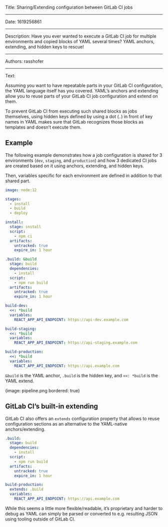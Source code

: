 Title: Sharing/Extending configuration between GitLab CI jobs

-----

Date: 1619256861

-----

Description: Have you ever wanted to execute a GitLab CI job for multiple environments and copied blocks of YAML several times?
YAML anchors, extending, and hidden keys to rescue!

-----

Authors: rasshofer

-----

Text:

Assuming you want to have repeatable parts in your GitLab CI configuration, the YAML language itself has you covered. YAML’s anchors and extending allow you to reuse parts of your GitLab CI job configuration and extend on them.

To prevent GitLab CI from executing such shared blocks as jobs themselves, using hidden keys defined by using a dot (`.`) in front of key names in YAML makes sure that GitLab recognizes those blocks as templates and doesn’t execute them.

## Example

The following example demonstrates how a job configuration is shared for 3 environments (`dev`, `staging`, and `production`) and how 3 dedicated CI jobs are created based on it using anchors, extending, and hidden keys.

Then, variables specific for each environment are defined in addition to that shared part.

```yaml
image: node:12

stages:
  - install
  - build
  - deploy

install:
  stage: install
  script:
    - npm ci
  artifacts:
    untracked: true
    expire_in: 1 hour

.build: &build
  stage: build
  dependencies:
    - install
  script:
    - npm run build
  artifacts:
    untracked: true
    expire_in: 1 hour

build-dev:
  <<: *build
  variables:
    REACT_APP_API_ENDPOINT: https://api-dev.example.com

build-staging:
  <<: *build
  variables:
    REACT_APP_API_ENDPOINT: https://api-staging.example.com

build-production:
  <<: *build
  variables:
    REACT_APP_API_ENDPOINT: https://api.example.com
```

`&build` is the YAML anchor, `.build` is the hidden key, and `<<: *build` is the YAML extend.

(image: pipeline.png bordered: true)

## GitLab CI’s built-in extending

GitLab CI also offers an `extends` configuration property that allows to reuse configuration sections as an alternative to the YAML-native anchors/extending.

```yaml
.build:
  stage: build
  dependencies:
    - install
  script:
    - npm run build
  artifacts:
    untracked: true
    expire_in: 1 hour

build-production:
  extends: .build
  variables:
    REACT_APP_API_ENDPOINT: https://api.example.com
```

While this seems a little more flexible/readable, it’s proprietary and harder to debug as YAML can simply be parsed or converted to e.g. resulting JSON using tooling outside of GitLab CI.
